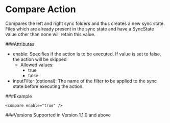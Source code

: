 Compare Action
==============
Compares the left and right sync folders and thus creates a new sync state.
Files which are already present in the sync state and have a SyncState value
other than none will retain this value.


###Attributes
- enable: Specifies if the action is to be executed. If value is set to false,
  the action will be skipped
	- Allowed values:
		- true
		- false
- inputFilter (optional): The name of the filter to be applied to the sync
  state before executing the action.


###Example

	<compare enable="true" />

###Versions
Supported in Version 1.1.0 and above
